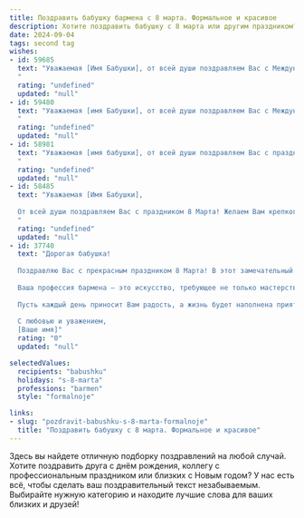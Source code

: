 ```yaml
---
title: Поздравить бабушку бармена с 8 марта. Формальное и красивое
description: Хотите поздравить бабушку с 8 марта или другим праздником? Наш ИИ создаст незабываемое поздравление, а вы обязательно выделитесь среди других.  
date: 2024-09-04
tags: second tag
wishes:
- id: 59685
  text: "Уважаемая [Имя Бабушки], от всей души поздравляем Вас с Международным женским днем 8 Марта! Желаем Вам крепкого здоровья, неиссякаемого оптимизма, радостных мгновений и душевного тепла. Пусть Ваша жизнь будет наполнена любовью, заботой и счастьем!
  "
  rating: "undefined"
  updated: "null"
- id: 59480
  text: "Уважаемая [имя Бабушки], от всей души поздравляем Вас с Международным женским днем! Желаем Вам крепкого здоровья,  радости,  мира и процветания.  Пусть Ваша трудолюбивая работа за барной стойкой приносит Вам только удовольствие и благодарных клиентов. С праздником!
  "
  rating: "undefined"
  updated: "null"
- id: 58981
  text: "Уважаемая [имя бабушки], от всей души поздравляем Вас с праздником 8 марта! Желаем Вам крепкого здоровья, семейного благополучия и, конечно же,  ярких и запоминающихся моментов в жизни. Пусть каждый день приносит Вам только радость и позитив!
  "
  rating: "undefined"
  updated: "null"
- id: 58485
  text: "Уважаемая [Имя Бабушки],
  
  От всей души поздравляем Вас с праздником 8 Марта! Желаем Вам крепкого здоровья, душевного тепла, весеннего настроения и, конечно же, радости от общения с близкими! Пусть этот день будет наполнен улыбками и приятными моментами, а Ваше профессиональное мастерство бармена всегда приносит Вам удовлетворение и признание!
  "
  rating: "undefined"
  updated: "null"
- id: 37740
  text: "Дорогая бабушка!
  
  Поздравляю Вас с прекрасным праздником 8 Марта! В этот замечательный день хочу выразить Вам свою бесконечную благодарность за все теплоту, заботу и мудрость, которые Вы дарите всем вокруг. Вы — неиссякаемый источник вдохновения и любви, а Ваши светлые глаза наполняют наши сердца радостью.
  
  Ваша профессия бармена — это искусство, требующее не только мастерства, но и уникального обаяния, которое позволяет создавать атмосферу уюта и радости. Вы как никто другой умеете угощать душой и делать мир вокруг ярче и теплее.
  
  Пусть каждый день приносит Вам радость, а жизнь будет наполнена приятными моментами и теплом близких. Желаю крепкого здоровья, счастья и много светлых моментов в кругу родных и друзей!
  
  С любовью и уважением,
  [Ваше имя]"
  rating: "0"
  updated: "null"

selectedValues:
  recipients: "babushku"
  holidays: "s-8-marta"
  professions: "barmen"
  style: "formalnoje"

links:
- slug: "pozdravit-babushku-s-8-marta-formalnoje"
  title: "Поздравить бабушку с 8 марта. Формальное и красивое"
---
```


Здесь вы найдете отличную подборку поздравлений на любой случай. 
Хотите поздравить друга с днём рождения, коллегу с профессиональным праздником или близких с Новым годом? У нас есть всё, чтобы сделать ваш поздравительный текст незабываемым. Выбирайте нужную категорию и находите лучшие слова для ваших близких и друзей!

